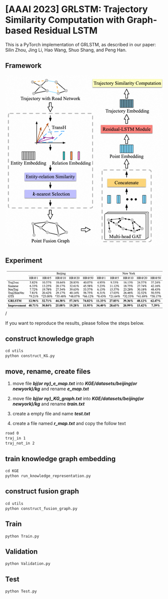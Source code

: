 # [AAAI 2023] GRLSTM: Trajectory Similarity Computation with Graph-based Residual LSTM

This is a PyTorch implementation of GRLSTM, as described in our paper: Silin Zhou, Jing Li, Hao Wang, Shuo Shang, and Peng Han.

## Framework
![Framework](framework.png#pic_center)

## Experiment
![Exp](exp.png#pic_center) /

If you want to reproduce the results, please follow the steps below.

## construct knowledge graph
```shell
cd utils
python construct_KG.py
```

## move, rename, create files
1. move file ***bj(or ny)_e_map.txt*** into ***KGE/datasets/beijing(or newyork)/kg*** and rename ***e_map.txt***

2. move file ***bj(or ny)_KG_graph.txt*** into ***KGE/datasets/beijing(or newyork)/kg*** and rename ***train.txt***

3. create a empty file and name ***test.txt***

4. create a file named ***r_map.txt*** and copy the follow text
```shell
road 0
traj_in 1
traj_not_in 2
```

## train knowledge graph embedding
```shell
cd KGE
python run_knowledge_representation.py
```

## construct fusion graph
```shell
cd utils
python construct_fusion_graph.py
```

## Train
```shell
python Train.py
```

## Validation
```shell
python Validation.py
```

## Test
```shell
python Test.py
```
